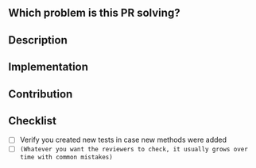 <!--
Thanks for taking the time to contribute to this project.

Before creating a pull request, please make sure:
- You have read the 'Code of Conduct' guidelines
- You have read the 'Contributors Manual'
-->

## Which problem is this PR solving?

<!-- REQUIRED link to the corresponding issue or a short description of the rationale for this change/addition -->

## Description

<!-- REQUIRED Describe your approach and design -->

## Implementation

<!-- OPTIONAL Add any specific implementation details, open items, assumptions made or manual test results -->

## Contribution

<!-- OPTIONAL How does this PR serve the projects vision or benefits it's users -->

## Checklist
<!-- REQUIRED Please verify below items before submitting your PR. Please ignore the ones do not apply -->
- [ ] Verify you created new tests in case new methods were added
- [ ] `(Whatever you want the reviewers to check, it usually grows over time with common mistakes)`
